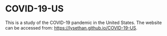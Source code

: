 # COVID-19-US

This is a study of the COVID-19 pandemic in the United States. The website can be accessed from: https://lysethan.github.io/COVID-19-US.
